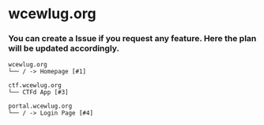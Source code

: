 # wcewlug.org

### You can create a Issue if you request any feature. Here the plan will be updated accordingly.

```
wcewlug.org
└── / -> Homepage [#1]
```
```
ctf.wcewlug.org
└── CTFd App [#3]
```
```
portal.wcewlug.org
└── / -> Login Page [#4]
```
